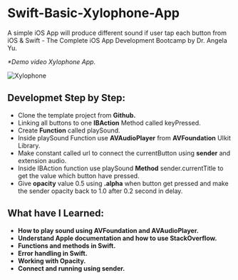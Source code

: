 # **Swift-Basic-Xylophone-App**
A simple iOS App will produce different sound if user tap each button from iOS &amp; Swift - The Complete iOS App Development Bootcamp by Dr. Angela Yu.

_*Demo video Xylophone App._

![Xylophone](https://user-images.githubusercontent.com/60531747/236204365-7f1c13ac-7775-43f3-86a4-e656249057ae.gif)

## **Developmet Step by Step:**
- Clone the template project from **Github.**
- Linking all buttons to one **IBAction** Method called keyPressed.
- Create **Function** called playSound.
- Inside playSound Function use **AVAudioPlayer** from **AVFoundation** UIkit Library.
- Make constant called url to connect the currentButton using **sender** and extension audio.
- Inside IBAction function use playSound **Method** sender.currentTitle to get the value which button have pressed.
- Give **opacity** value 0.5 using **.alpha** when button get pressed and make the sender opacity back to 1.0 after 0.2 second in delay.

## **What have I Learned:**
- **How to play sound using AVFoundation and AVAudioPlayer.**
- **Understand Apple documentation and how to use StackOverflow.**
- **Functions and methods in Swift.**
- **Error handling in Swift.**
- **Working with Opacity.**
- **Connect and running using sender.**
